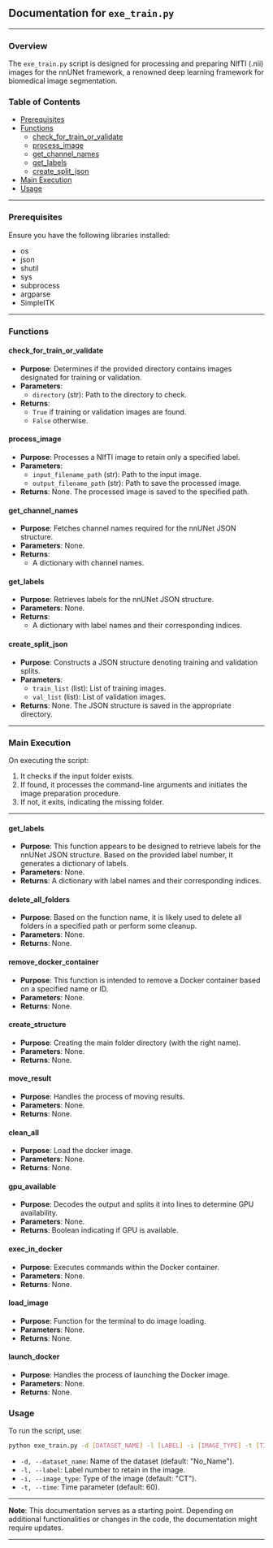 
## Documentation for `exe_train.py`

---

### Overview

The `exe_train.py` script is designed for processing and preparing NIfTI (.nii) images for the nnUNet framework, a renowned deep learning framework for biomedical image segmentation.

### Table of Contents

- [Prerequisites](#prerequisites)
- [Functions](#functions)
  - [check_for_train_or_validate](#check_for_train_or_validate)
  - [process_image](#process_image)
  - [get_channel_names](#get_channel_names)
  - [get_labels](#get_labels)
  - [create_split_json](#create_split_json)
- [Main Execution](#main-execution)
- [Usage](#usage)

---

### Prerequisites

Ensure you have the following libraries installed:

- os
- json
- shutil
- sys
- subprocess
- argparse
- SimpleITK

---

### Functions

#### check_for_train_or_validate

- **Purpose**: Determines if the provided directory contains images designated for training or validation.
- **Parameters**: 
  - `directory` (str): Path to the directory to check.
- **Returns**: 
  - `True` if training or validation images are found.
  - `False` otherwise.

#### process_image

- **Purpose**: Processes a NIfTI image to retain only a specified label.
- **Parameters**: 
  - `input_filename_path` (str): Path to the input image.
  - `output_filename_path` (str): Path to save the processed image.
- **Returns**: None. The processed image is saved to the specified path.

#### get_channel_names

- **Purpose**: Fetches channel names required for the nnUNet JSON structure.
- **Parameters**: None.
- **Returns**: 
  - A dictionary with channel names.

#### get_labels

- **Purpose**: Retrieves labels for the nnUNet JSON structure.
- **Parameters**: None.
- **Returns**: 
  - A dictionary with label names and their corresponding indices.

#### create_split_json

- **Purpose**: Constructs a JSON structure denoting training and validation splits.
- **Parameters**: 
  - `train_list` (list): List of training images.
  - `val_list` (list): List of validation images.
- **Returns**: None. The JSON structure is saved in the appropriate directory.

---

### Main Execution

On executing the script:

1. It checks if the input folder exists.
2. If found, it processes the command-line arguments and initiates the image preparation procedure.
3. If not, it exits, indicating the missing folder.

---




#### get_labels

- **Purpose**: This function appears to be designed to retrieve labels for the nnUNet JSON structure. Based on the provided label number, it generates a dictionary of labels.
- **Parameters**: None.
- **Returns**: A dictionary with label names and their corresponding indices.

#### delete_all_folders

- **Purpose**: Based on the function name, it is likely used to delete all folders in a specified path or perform some cleanup.
- **Parameters**: None.
- **Returns**: None.

#### remove_docker_container

- **Purpose**: This function is intended to remove a Docker container based on a specified name or ID.
- **Parameters**: None.
- **Returns**: None.

#### create_structure

- **Purpose**: Creating the main folder directory (with the right name).
- **Parameters**: None.
- **Returns**: None.

#### move_result

- **Purpose**: Handles the process of moving results.
- **Parameters**: None.
- **Returns**: None.

#### clean_all

- **Purpose**: Load the docker image.
- **Parameters**: None.
- **Returns**: None.

#### gpu_available

- **Purpose**: Decodes the output and splits it into lines to determine GPU availability.
- **Parameters**: None.
- **Returns**: Boolean indicating if GPU is available.

#### exec_in_docker

- **Purpose**: Executes commands within the Docker container.
- **Parameters**: None.
- **Returns**: None.

#### load_image

- **Purpose**: Function for the terminal to do image loading.
- **Parameters**: None.
- **Returns**: None.

#### launch_docker

- **Purpose**: Handles the process of launching the Docker image.
- **Parameters**: None.
- **Returns**: None.

### Usage

To run the script, use:

```bash
python exe_train.py -d [DATASET_NAME] -l [LABEL] -i [IMAGE_TYPE] -t [TIME]
```

- `-d, --dataset_name`: Name of the dataset (default: "No_Name").
- `-l, --label`: Label number to retain in the image.
- `-i, --image_type`: Type of the image (default: "CT").
- `-t, --time`: Time parameter (default: 60).

---

**Note**: This documentation serves as a starting point. Depending on additional functionalities or changes in the code, the documentation might require updates.

---
